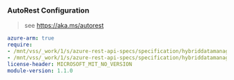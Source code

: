 ### AutoRest Configuration

> see https://aka.ms/autorest

``` yaml
azure-arm: true
require:
- /mnt/vss/_work/1/s/azure-rest-api-specs/specification/hybriddatamanager/resource-manager/readme.md
- /mnt/vss/_work/1/s/azure-rest-api-specs/specification/hybriddatamanager/resource-manager/readme.go.md
license-header: MICROSOFT_MIT_NO_VERSION
module-version: 1.1.0

```